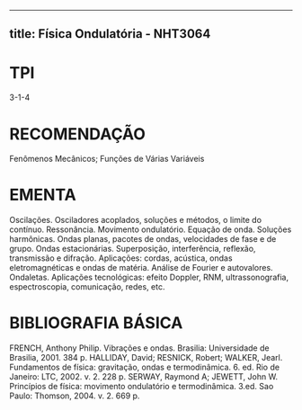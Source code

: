 
---
title: Física Ondulatória - NHT3064 
---

# TPI

3-1-4

# RECOMENDAÇÃO

Fenômenos Mecânicos; Funções de Várias Variáveis

# EMENTA

Oscilações. Osciladores acoplados, soluções e métodos, o limite do contínuo. Ressonância. Movimento ondulatório. Equação de onda. Soluções harmônicas. Ondas planas, pacotes de ondas, velocidades de fase e de grupo. Ondas estacionárias. Superposição, interferência, reflexão, transmissão e difração. Aplicações: cordas, acústica, ondas eletromagnéticas e ondas de matéria. Análise de Fourier e autovalores. Ondaletas. Aplicações tecnológicas: efeito Doppler, RNM, ultrassonografia, espectroscopia, comunicação, redes, etc.

# BIBLIOGRAFIA BÁSICA

FRENCH, Anthony Philip. Vibrações e ondas. Brasilia: Universidade de Brasilia, 2001. 384 p.
HALLIDAY, David; RESNICK, Robert; WALKER, Jearl. Fundamentos de física: gravitação, ondas e termodinâmica. 6. ed. Rio de Janeiro: LTC, 2002. v. 2. 228 p.
SERWAY, Raymond A; JEWETT, John W. Princípios de física: movimento ondulatório e termodinâmica. 3.ed. Sao Paulo: Thomson, 2004. v. 2. 669 p.
        